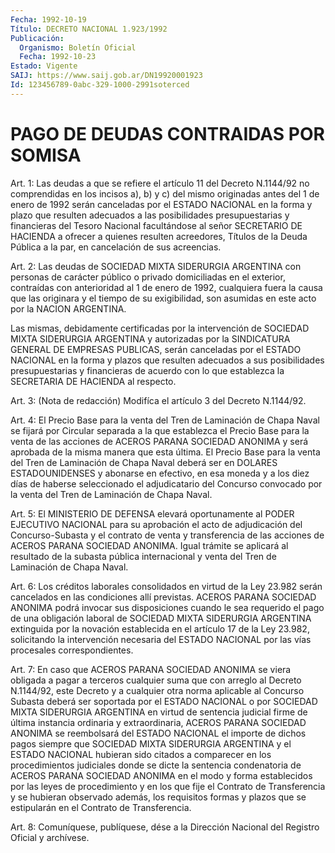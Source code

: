 ```yaml
---
Fecha: 1992-10-19
Título: DECRETO NACIONAL 1.923/1992
Publicación:
  Organismo: Boletín Oficial
  Fecha: 1992-10-23
Estado: Vigente
SAIJ: https://www.saij.gob.ar/DN19920001923
Id: 123456789-0abc-329-1000-2991soterced
---
```

# PAGO DE DEUDAS CONTRAIDAS POR SOMISA

<a id="1"></a>
Art. 1: Las deudas a que se refiere el artículo 11 del Decreto N.1144/92  no  comprendidas  en  los  incisos a), b) y c) del mismo originadas antes del 1 de enero de 1992  serán  canceladas  por  el ESTADO  NACIONAL  en  la forma y plazo que resulten adecuados a las posibilidades presupuestarias  y  financieras  del  Tesoro Nacional facultándose  al señor SECRETARIO DE HACIENDA a ofrecer  a  quienes resulten acreedores,  Títulos  de  la  Deuda  Pública  a la par, en cancelación de sus acreencias.

<a id="2"></a>
Art.  2: Las deudas de SOCIEDAD MIXTA SIDERURGIA ARGENTINA con personas  de    carácter  público  o  privado  domiciliadas  en  el exterior, contraídas  con  anterioridad  al  1  de  enero  de 1992, cualquiera  fuera  la  causa  que  las  originara y el tiempo de su exigibilidad, son asumidas en este acto por  la  NACION  ARGENTINA.

Las   mismas,  debidamente  certificadas  por  la  intervención  de SOCIEDAD    MIXTA    SIDERURGIA  ARGENTINA  y  autorizadas  por  la SINDICATURA GENERAL DE  EMPRESAS  PUBLICAS, serán canceladas por el ESTADO NACIONAL en la forma y plazos  que  resulten adecuados a sus posibilidades presupuestarias y financieras  de  acuerdo con lo que establezca la SECRETARIA DE HACIENDA al respecto.

<a id="3"></a>
Art. 3: (Nota de redacción) Modifíca el artículo 3 del Decreto N.1144/92.

<a id="4"></a>
Art. 4: El Precio Base para la venta del Tren de Laminación de Chapa  Naval se fijará por Circular separada a la que establezca el Precio Base  para  la  venta  de  las  acciones  de  ACEROS  PARANA SOCIEDAD  ANONIMA  y  será  aprobada  de  la  misma manera que esta última.  El  Precio  Base para la venta del Tren de  Laminación  de Chapa Naval deberá ser  en  DOLARES  ESTADOUNIDENSES  y abonarse en efectivo,  en  esa moneda y a los diez días de haberse seleccionado el adjudicatario  del  Concurso  convocado por la venta del Tren de Laminación de Chapa Naval.

<a id="5"></a>
Art. 5: El MINISTERIO DE DEFENSA elevará oportunamente al PODER EJECUTIVO  NACIONAL  para su aprobación el acto de adjudicación del Concurso-Subasta y el  contrato  de  venta  y  transferencia de las acciones  de  ACEROS  PARANA  SOCIEDAD  ANONIMA. Igual  trámite  se aplicará al resultado de la subasta pública  internacional  y venta del Tren de Laminación de Chapa Naval.

<a id="6"></a>
Art. 6: Los créditos laborales consolidados en virtud de la Ley 23.982  serán  cancelados en las condiciones allí previstas. ACEROS PARANA SOCIEDAD  ANONIMA  podrá invocar sus disposiciones cuando le sea requerido el pago de una  obligación  laboral de SOCIEDAD MIXTA SIDERURGIA ARGENTINA extinguida por la novación  establecida  en el artículo    17  de  la  Ley  23.982,  solicitando  la  intervención necesaria del ESTADO NACIONAL por las vías procesales correspondientes.

<a id="7"></a>
Art.  7:  En  caso que ACEROS PARANA SOCIEDAD ANONIMA se viera obligada a pagar a terceros  cualquier  suma  que  con  arreglo  al Decreto  N.1144/92, este Decreto y a cualquier otra norma aplicable al Concurso  Subasta  deberá ser soportada por el ESTADO NACIONAL o por SOCIEDAD MIXTA SIDERURGIA  ARGENTINA  en  virtud  de  sentencia judicial  firme  de  última  instancia  ordinaria y extraordinaria, ACEROS PARANA SOCIEDAD ANONIMA se reembolsará  del  ESTADO NACIONAL el  importe  de dichos pagos siempre que SOCIEDAD MIXTA  SIDERURGIA ARGENTINA y el  ESTADO  NACIONAL hubieran sido citados a comparecer en  los  procedimientos judiciales  donde  se  dicte  la  sentencia condenatoria  de  ACEROS PARANA SOCIEDAD ANONIMA en el modo y forma establecidos por las  leyes  de  procedimiento y en los que fije el Contrato  de  Transferencia  y se hubieran  observado  además,  los requisitos formas y plazos que  se  estipularán  en  el Contrato de Transferencia.

<a id="8"></a>
Art.  8: Comuníquese, publíquese, dése a la Dirección Nacional del Registro Oficial y archívese.